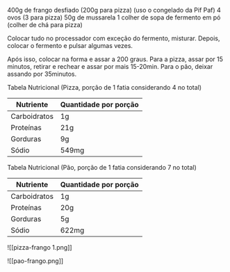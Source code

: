 400g de frango desfiado (200g para pizza) (uso o congelado da Pif Paf)
4 ovos (3 para pizza)
50g de mussarela
1 colher de sopa de fermento em pó (colher de chá para pizza)

Colocar tudo no processador com exceção do fermento, misturar.
Depois, colocar o fermento e pulsar algumas vezes.

Após isso, colocar na forma e assar a 200 graus. Para a pizza, assar por 15 minutos, retirar e rechear e assar por mais 15-20min. Para o pão, deixar assando por 35minutos.

Tabela Nutricional (Pizza, porção de 1 fatia considerando 4 no total)

| Nutriente    | Quantidade por porção |
| ------------ | --------------------- |
| Carboidratos | 1g                    |
| Proteínas    | 21g                   |
| Gorduras     | 9g                    |
| Sódio        | 549mg                  |

Tabela Nutricional (Pão, porção de 1 fatia considerando 7 no total)

| Nutriente    | Quantidade por porção |
| ------------ | --------------------- |
| Carboidratos | 1g                    |
| Proteínas    | 20g                |
| Gorduras     | 5g                    |
| Sódio        | 622mg                  |


![[pizza-frango 1.png]]

![[pao-frango.png]]